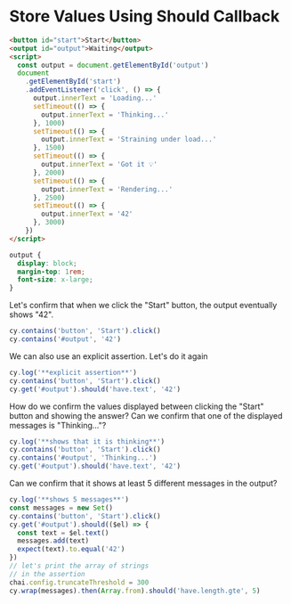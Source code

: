 # Store Values Using Should Callback

<!-- fiddle Store values using Should assertion callback -->

```html hide
<button id="start">Start</button>
<output id="output">Waiting</output>
<script>
  const output = document.getElementById('output')
  document
    .getElementById('start')
    .addEventListener('click', () => {
      output.innerText = 'Loading...'
      setTimeout(() => {
        output.innerText = 'Thinking...'
      }, 1000)
      setTimeout(() => {
        output.innerText = 'Straining under load...'
      }, 1500)
      setTimeout(() => {
        output.innerText = 'Got it 💡'
      }, 2000)
      setTimeout(() => {
        output.innerText = 'Rendering...'
      }, 2500)
      setTimeout(() => {
        output.innerText = '42'
      }, 3000)
    })
</script>
```

```css hide
output {
  display: block;
  margin-top: 1rem;
  font-size: x-large;
}
```

Let's confirm that when we click the "Start" button, the output eventually shows "42".

```js
cy.contains('button', 'Start').click()
cy.contains('#output', '42')
```

We can also use an explicit assertion. Let's do it again

```js
cy.log('**explicit assertion**')
cy.contains('button', 'Start').click()
cy.get('#output').should('have.text', '42')
```

How do we confirm the values displayed between clicking the "Start" button and showing the answer? Can we confirm that one of the displayed messages is "Thinking..."?

```js
cy.log('**shows that it is thinking**')
cy.contains('button', 'Start').click()
cy.contains('#output', 'Thinking...')
cy.get('#output').should('have.text', '42')
```

Can we confirm that it shows at least 5 different messages in the output?

```js
cy.log('**shows 5 messages**')
const messages = new Set()
cy.contains('button', 'Start').click()
cy.get('#output').should(($el) => {
  const text = $el.text()
  messages.add(text)
  expect(text).to.equal('42')
})
// let's print the array of strings
// in the assertion
chai.config.truncateThreshold = 300
cy.wrap(messages).then(Array.from).should('have.length.gte', 5)
```

<!-- fiddle-end -->
